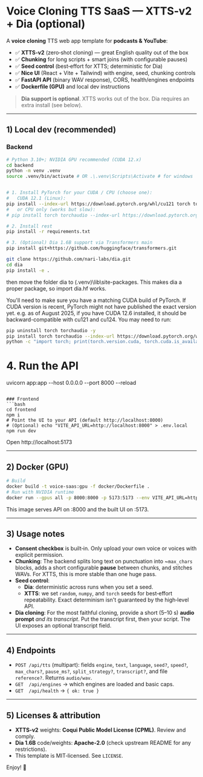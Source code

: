 # Voice Cloning TTS SaaS — XTTS‑v2 + Dia (optional)

A **voice cloning** TTS web app template for **podcasts & YouTube**:

- ✅ **XTTS‑v2** (zero‑shot cloning) — great English quality out of the box
- ✅ **Chunking** for long scripts + smart joins (with configurable pauses)
- ✅ **Seed control** (best‑effort for XTTS; deterministic for Dia)
- ✅ **Nice UI** (React + Vite + Tailwind) with engine, seed, chunking controls
- ✅ **FastAPI API** (binary WAV response), CORS, health/engines endpoints
- ✅ **Dockerfile (GPU)** and local dev instructions

> **Dia support is optional**. XTTS works out of the box. Dia requires an extra install (see below).

---

## 1) Local dev (recommended)

### Backend
```bash
# Python 3.10+; NVIDIA GPU recommended (CUDA 12.x)
cd backend
python -m venv .venv
source .venv/bin/activate # OR .\.venv\Scripts\Activate # for windows


# 1. Install PyTorch for your CUDA / CPU (choose one):
#   CUDA 12.1 (Linux):
pip install --index-url https://download.pytorch.org/whl/cu121 torch torchaudio --upgrade
#   or CPU only (works but slow):
# pip install torch torchaudio --index-url https://download.pytorch.org/whl/cpu --upgrade

# 2. Install rest
pip install -r requirements.txt

# 3. (Optional) Dia 1.6B support via Transformers main
pip install git+https://github.com/huggingface/transformers.git

git clone https://github.com/nari-labs/dia.git
cd dia
pip install -e .
```
then move the folder dia to (.venv)\lib\site-packages.
This makes dia a proper package, so import dia.hf works.

You'll need to make sure you have a matching CUDA build of PyTorch. If CUDA version is recent, PyTorch might not have published the exact version yet. 
e.g. as of August 2025, if you have CUDA 12.6 installed, it should be backward-compatible with cu121 and cu124. You may need to run:
```bash
pip uninstall torch torchaudio -y
pip install torch torchaudio --index-url https://download.pytorch.org/whl/cu121
python -c "import torch; print(torch.version.cuda, torch.cuda.is_available())" # for verification
```

# 4. Run the API
uvicorn app:app --host 0.0.0.0 --port 8000 --reload
```

### Frontend
```bash
cd frontend
npm i
# Point the UI to your API (default http://localhost:8000)
# (Optional) echo "VITE_API_URL=http://localhost:8000" > .env.local
npm run dev
```

Open http://localhost:5173

---

## 2) Docker (GPU)

```bash
# Build
docker build -t voice-saas:gpu -f docker/Dockerfile .
# Run with NVIDIA runtime
docker run --gpus all -p 8000:8000 -p 5173:5173 --env VITE_API_URL=http://localhost:8000 voice-saas:gpu
```

This image serves API on :8000 and the built UI on :5173.

---

## 3) Usage notes

- **Consent checkbox** is built‑in. Only upload your own voice or voices with explicit permission.
- **Chunking**: The backend splits long text on punctuation into ~`max_chars` blocks, adds a short configurable **pause** between chunks, and stitches WAVs. For XTTS, this is more stable than one huge pass.
- **Seed control**:
  - **Dia**: deterministic across runs when you set a seed.
  - **XTTS**: we set `random`, `numpy`, and `torch` seeds for best‑effort repeatability. Exact determinism isn't guaranteed by the high‑level API.
- **Dia cloning**: For the most faithful cloning, provide a short (5–10 s) **audio prompt** *and its transcript*. Put the transcript first, then your script. The UI exposes an optional transcript field.

---

## 4) Endpoints

- `POST /api/tts` (multipart): fields `engine`, `text`, `language`, `seed?`, `speed?`, `max_chars?`, `pause_ms?`, `split_strategy?`, `transcript?`, and file `reference?`. Returns `audio/wav`.
- `GET  /api/engines` → which engines are loaded and basic caps.
- `GET  /api/health`  → `{ ok: true }`

---

## 5) Licenses & attribution

- **XTTS‑v2** weights: **Coqui Public Model License (CPML)**. Review and comply.
- **Dia 1.6B** code/weights: **Apache‑2.0** (check upstream README for any restrictions).
- This template is MIT‑licensed. See `LICENSE`.

Enjoy! 🚀
